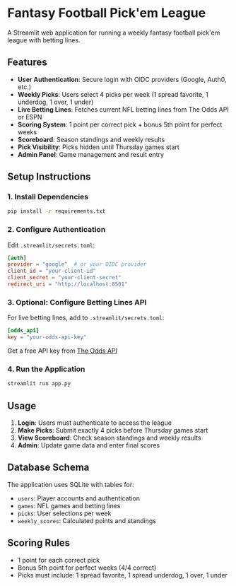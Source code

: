 # Fantasy Football Pick'em League

A Streamlit web application for running a weekly fantasy football pick'em league with betting lines.

## Features

- **User Authentication**: Secure login with OIDC providers (Google, Auth0, etc.)
- **Weekly Picks**: Users select 4 picks per week (1 spread favorite, 1 underdog, 1 over, 1 under)
- **Live Betting Lines**: Fetches current NFL betting lines from The Odds API or ESPN
- **Scoring System**: 1 point per correct pick + bonus 5th point for perfect weeks
- **Scoreboard**: Season standings and weekly results
- **Pick Visibility**: Picks hidden until Thursday games start
- **Admin Panel**: Game management and result entry

## Setup Instructions

### 1. Install Dependencies
```bash
pip install -r requirements.txt
```

### 2. Configure Authentication
Edit `.streamlit/secrets.toml`:
```toml
[auth]
provider = "google"  # or your OIDC provider
client_id = "your-client-id"
client_secret = "your-client-secret"
redirect_uri = "http://localhost:8501"
```

### 3. Optional: Configure Betting Lines API
For live betting lines, add to `.streamlit/secrets.toml`:
```toml
[odds_api]
key = "your-odds-api-key"
```
Get a free API key from [The Odds API](https://the-odds-api.com/)

### 4. Run the Application
```bash
streamlit run app.py
```

## Usage

1. **Login**: Users must authenticate to access the league
2. **Make Picks**: Submit exactly 4 picks before Thursday games start
3. **View Scoreboard**: Check season standings and weekly results
4. **Admin**: Update game data and enter final scores

## Database Schema

The application uses SQLite with tables for:
- `users`: Player accounts and authentication
- `games`: NFL games and betting lines
- `picks`: User selections per week
- `weekly_scores`: Calculated points and standings

## Scoring Rules

- 1 point for each correct pick
- Bonus 5th point for perfect weeks (4/4 correct)
- Picks must include: 1 spread favorite, 1 spread underdog, 1 over, 1 under
